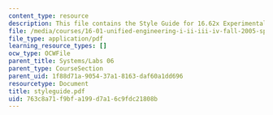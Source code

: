 ```yaml
---
content_type: resource
description: This file contains the Style Guide for 16.62x Experimental Projects.
file: /media/courses/16-01-unified-engineering-i-ii-iii-iv-fall-2005-spring-2006/763c8a71f9bfa199d7a16c9fdc21808b_styleguide.pdf
file_type: application/pdf
learning_resource_types: []
ocw_type: OCWFile
parent_title: Systems/Labs 06
parent_type: CourseSection
parent_uid: 1f88d71a-9054-37a1-8163-daf60a1dd696
resourcetype: Document
title: styleguide.pdf
uid: 763c8a71-f9bf-a199-d7a1-6c9fdc21808b
---
```

